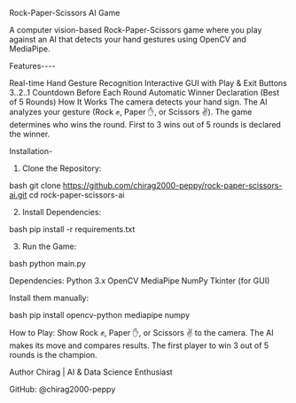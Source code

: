 Rock-Paper-Scissors AI Game

A computer vision-based Rock-Paper-Scissors game where you play against an AI that detects your hand gestures using OpenCV and MediaPipe.

Features----

Real-time Hand Gesture Recognition
Interactive GUI with Play & Exit Buttons
3..2..1 Countdown Before Each Round
Automatic Winner Declaration (Best of 5 Rounds)
How It Works
The camera detects your hand sign.
The AI analyzes your gesture (Rock ✊, Paper ✋, or Scissors ✌️).
The game determines who wins the round.
First to 3 wins out of 5 rounds is declared the winner.

Installation-

1. Clone the Repository:

bash
git clone https://github.com/chirag2000-peppy/rock-paper-scissors-ai.git
cd rock-paper-scissors-ai

2. Install Dependencies:

bash
pip install -r requirements.txt

3. Run the Game:

bash
python main.py

Dependencies:
Python 3.x
OpenCV
MediaPipe
NumPy
Tkinter (for GUI)

Install them manually:

bash
pip install opencv-python mediapipe numpy

How to Play:
Show Rock ✊, Paper ✋, or Scissors ✌️ to the camera.
The AI makes its move and compares results.
The first player to win 3 out of 5 rounds is the champion.

Author
Chirag | AI & Data Science Enthusiast

GitHub: @chirag2000-peppy
